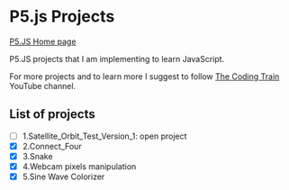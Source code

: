 # P5.js Projects

[P5.JS Home page](https://p5js.org/)

P5.JS projects that I am implementing to learn JavaScript. 

For more projects and to learn more I suggest to follow [The Coding Train](https://www.youtube.com/c/TheCodingTrain) YouTube channel.


## List of projects

- [ ] 1.Satellite_Orbit_Test_Version_1: open project
- [X] 2.Connect_Four 
- [X] 3.Snake
- [X] 4.Webcam pixels manipulation
- [X] 5.Sine Wave Colorizer